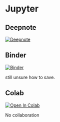 # Jupyter

## Deepnote
[![Deepnote](https://deepnote.com/buttons/launch-in-deepnote.svg)](https://deepnote.com/project/ad574db9-57f6-4918-b977-e02cef63b094)

## Binder
[![Binder](https://mybinder.org/badge_logo.svg)](https://mybinder.org/v2/gh/Blackercake/Jupyter/71a7203cee226275e7f8f8ead3f0d4b1a5c5b835?filepath=Main2.ipynb)

still unsure how to save.
## Colab
[![Open In Colab](https://colab.research.google.com/assets/colab-badge.svg)](https://colab.research.google.com/github/Blackercake/Jupyter/blob/main/Main2.ipynb)

No collaboration
